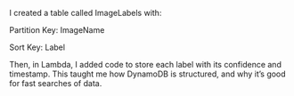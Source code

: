 I created a table called ImageLabels with:

Partition Key: ImageName

Sort Key: Label

Then, in Lambda, I added code to store each label with its confidence and timestamp.
This taught me how DynamoDB is structured, and why it’s good for fast searches of data.
